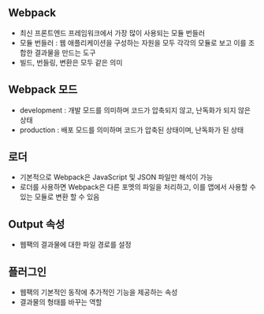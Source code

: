 ## Webpack

-   최신 프론트엔드 프레임워크에서 가장 많이 사용되는 모듈 번들러
-   모듈 번들러 : 웹 애플리케이션을 구성하는 자원을 모두 각각의 모듈로 보고 이를 조합한 결과물을 만드는 도구
-   빌드, 번들링, 변환은 모두 같은 의미

## Webpack 모드

-   development : 개발 모드를 의미하며 코드가 압축되지 않고, 난독화가 되지 않은 상태
-   production : 배포 모드를 의미하며 코드가 압축된 상태이며, 난독화가 된 상태

## 로더

-   기본적으로 Webpack은 JavaScript 및 JSON 파일만 해석이 가능
-   로더를 사용하면 Webpack은 다른 포멧의 파일을 처리하고, 이를 앱에서 사용할 수 있는 모듈로 변환 할 수 있음

## Output 속성

-   웹팩의 결과물에 대한 파일 경로를 설정

## 플러그인

-   웹팩의 기본적인 동작에 추가적인 기능을 제공하는 속성
-   결과물의 형태를 바꾸는 역할
